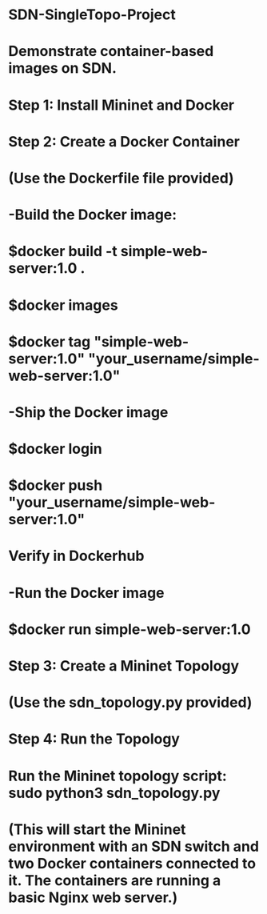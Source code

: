 # SDN-SingleTopo-Project
# Demonstrate container-based images on SDN.
# Step 1: Install Mininet and Docker
# Step 2: Create a Docker Container
#   (Use the Dockerfile file provided)
#   -Build the Docker image:
#             $docker build -t simple-web-server:1.0 .
#             $docker images
#             $docker tag "simple-web-server:1.0" "your_username/simple-web-server:1.0"
#   -Ship the Docker image
#             $docker login
#             $docker push "your_username/simple-web-server:1.0"
#             Verify in Dockerhub
#   -Run the Docker image
#             $docker run simple-web-server:1.0
# Step 3: Create a Mininet Topology
#   (Use the sdn_topology.py provided)
# Step 4: Run the Topology
#         Run the Mininet topology script: sudo python3 sdn_topology.py
#         (This will start the Mininet environment with an SDN switch and two Docker containers connected to it. The containers are running a basic Nginx web server.)

